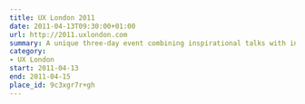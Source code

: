 ```yaml
---
title: UX London 2011
date: 2011-04-13T09:30:00+01:00
url: http://2011.uxlondon.com
summary: A unique three-day event combining inspirational talks with in-depth workshops presented by some of the industry’s biggest names.
category:
- UX London
start: 2011-04-13
end: 2011-04-15
place_id: 9c3xgr7r+gh
---
```

